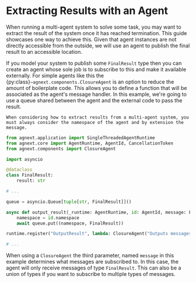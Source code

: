 # Extracting Results with an Agent

When running a multi-agent system to solve some task, you may want to extract the result of the system once it has reached termination. This guide showcases one way to achieve this. Given that agent instances are not directly accessible from the outside, we will use an agent to publish the final result to an accessible location.

If you model your system to publish some `FinalResult` type then you can create an agent whose sole job is to subscribe to this and make it available externally. For simple agents like this the {py:class}`~agnext.components.ClosureAgent` is an option to reduce the amount of boilerplate code. This allows you to define a function that will be associated as the agent's message handler. In this example, we're going to use a queue shared between the agent and the external code to pass the result.

```{note}
When considering how to extract results from a multi-agent system, you must always consider the namespace of the agent and by extension the message.
```

```python
from agnext.application import SingleThreadedAgentRuntime
from agnext.core import AgentRuntime, AgentId, CancellationToken
from agnext.components import ClosureAgent

import asyncio

@dataclass
class FinalResult:
    result: str

# ...

queue = asyncio.Queue[tuple[str, FinalResult]]()

async def output_result(_runtime: AgentRuntime, id: AgentId, message: FinalResult, cancellation_token: CancellationToken) -> None:
    namespace = id.namespace
    await queue.put((namespace, FinalResult))

runtime.register("OutputResult", lambda: ClosureAgent("Outputs messages", output_result))

# ...
```

When using a `ClosureAgent` the third parameter, named `message` in this example determines what messages are subscribed to. In this case, the agent will only receive messages of type `FinalResult`. This can also be a union of types if you want to subscribe to multiple types of messages.
